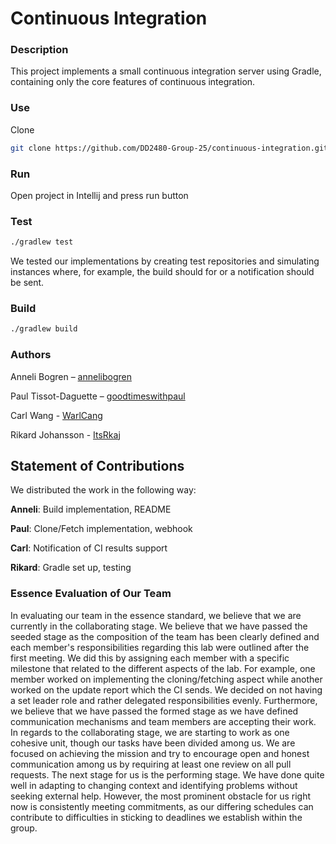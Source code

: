 # Continuous Integration

### Description
This project implements a small continuous integration server using Gradle, containing only the core features of continuous integration.

### Use
Clone
```bash
git clone https://github.com/DD2480-Group-25/continuous-integration.git
```

### Run
Open project in Intellij and press run button

### Test
```bash
./gradlew test
```
We tested our implementations by creating test repositories and simulating instances where, for example, the build should for or a notification should be sent.

### Build
```bash
./gradlew build
```

### Authors

Anneli Bogren – [annelibogren](https://github.com/annelibogren)

Paul Tissot-Daguette – [goodtimeswithpaul](https://github.com/goodtimeswithpaul)

Carl Wang - [WarlCang](https://github.com/WarlCang)

Rikard Johansson - [ItsRkaj](https://github.com/ItsRkaj)

## Statement of Contributions
We distributed the work in the following way:

**Anneli**: Build implementation, README

**Paul**: Clone/Fetch implementation, webhook

**Carl**: Notification of CI results support

**Rikard**: Gradle set up, testing

### Essence Evaluation of Our Team

In evaluating our team in the essence standard, we believe that we are currently in the collaborating stage. We believe that we have passed the seeded stage as the composition of the team has been clearly defined and each member's responsibilities regarding this lab were outlined after the first meeting. We did this by assigning each member with a specific milestone that related to the different aspects of the lab. For example, one member worked on implementing the cloning/fetching aspect while another worked on the update report which the CI sends. We decided on not having a set leader role and rather delegated responsibilities evenly. Furthermore, we believe that we have passed the formed stage as we have defined communication mechanisms and team members are accepting their work. In regards to the collaborating stage, we are starting to work as one cohesive unit, though our tasks have been divided among us. We are focused on achieving the mission and try to encourage open and honest communication among us by requiring at least one review on all pull requests.
The next stage for us is the performing stage. We have done quite well in adapting to changing context and identifying problems without seeking external help. However, the most prominent obstacle for us right now is consistently meeting commitments, as our differing schedules can contribute to difficulties in sticking to deadlines we establish within the group.
